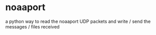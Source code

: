 # noaaport
a python way to read the noaaport UDP packets and write / send the messages / files received
